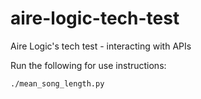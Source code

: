 # aire-logic-tech-test
Aire Logic's tech test - interacting with APIs

Run the following for use instructions:
```
./mean_song_length.py
```
